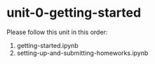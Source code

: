 # unit-0-getting-started

Please follow this unit in this order:
1. getting-started.ipynb
2. setting-up-and-submitting-homeworks.ipynb